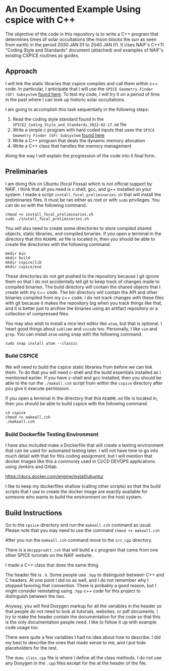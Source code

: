# An Documented Example Using cspice with C++

The objective of the code in this repository is to write a C++ program that determines times of solar occultations (the moon blocks the sun as seen from earth) in the period 2030 JAN 01 to 2040 JAN 01.
It Uses NAIF's C++11 "Coding Style and Standards" document (attached) and examples of NAIF's existing CSPICE routines as guides.

## Approach

I will link the static libraries that cspice compiles and call them within c++ code.
In particular, I anticipate that I will use the `SPICE Geometry Finder (GF) Subsystem` [found here](https://naif.jpl.nasa.gov/pub/naif/toolkit_docs/Tutorials/pdf/individual_docs/29_geometry_finder.pdf).
To test my code, I will try it on a period of time in the past where I can look up historic solar occultations.

I am going to accomplish this task sequentially in the following steps:

1) Read the coding style standard found in the `SPICE2_Coding_Style_and_Standards_2022-02-17.md` file
1) Write a simple c program with hard coded inputs that uses the `SPICE Geometry Finder (GF) Subsystem` [found here](https://naif.jpl.nasa.gov/pub/naif/toolkit_docs/Tutorials/pdf/individual_docs/29_geometry_finder.pdf)
1) Write a C++ program that deals the dynamic memory allocation
1) Write a C++ class that handles the memory management

Along the way I will explain the progression of the code into it final form.

## Preliminaries

I am doing this on Ubuntu (focal Fossa) which is not official support by NAIF.
I think that all you need is c shell, gcc, and g++ installed on your system.
I made a script `install_focal_preliminaries.sh` that will install the preliminaries files.
It must be ran either as root or with `sudo` privileges.
You can do so with the following command.

```
chmod +x install_focal_preliminaries.sh
sudo ./install_focal_preliminaries.sh
```


You will also need to create some directories to store compiled shared objects, static libraries, and compiled binaries. If you open a terminal in the directory that this `README.md` file is located in, then you should be able to create the directories with the following command.

```
mkdir bin
mkdir build
mkdir cspice/lib
mkdir cspice/exe
```

These directories do not get pushed to the repository because I git ignore them so that I do not accidentally tell git to keep track of changes made to compiled binaries.
The build directory will contain the shared objects that I create with my c++ code.
The bin directory will contain the API and other binaries compiled from my c++ code.
I do not track changes with these files with git because it makes the repository big when you track things like that, and it is better just to archive the binaries using an artifact repository or a collection of compressed files.

You may also wish to install a nice text editor like `atom`, but that is optional.
I heart good things about `sublime` and `vscode` too.
Personally, I like `vim` and `grep`.
You can install `atom` using snap with the following command.

```
sudo snap install atom --classic
```
### Build CSPICE

We will need to build the cspice static libraries from before we can link them.
To do that you will need c-shell and the build essentials installed as I mentioned earlier.
If you have c-shell and gcc installed, then you should be able to the run the `./makall.csh` script from within the `cspice` directory after you give it execute permission.

If you open a terminal in the directory that this `README.md` file is located in, then you should be able to build cspice with the following command.

```
cd cspice
chmod +x makeall.csh
./makeall.csh
```

### Build Dockerfile Testing Environment

I have also included make a Dockerfile that will create a testing environment that can be used for automated testing later.
I will not have time to go into much detail with that for this coding assignment, but I will mention that docker images like this a commonly used in CI/CD DEVOPS applications using Jenkins and Gitlab.

https://docs.docker.com/engine/install/ubuntu/

I like to keep my dockerfiles shallow (calling other scripts) so that the build scripts that I use to create the docker image are exactly available for someone who wants to build the environment on the host system.

## Build Instructions





Go to the `cpsice` directory and run the `makeall.csh` command as usual.
Please note that you may need to use the command `chmod +x makeall.csh`

After you run the `makeall.csh` command move to the `src_cpp` directory.

There is a `mkcppprodct.csh` that will build a c program that came from one other SPICE turorials on the NAIF website.

I made a C++ class that does the same thing.

The header file is `.h`.
Some people use `.hpp` to distinguish between C++ and C headers.
At one point I did so as well, and I do not remember why I stopped favoring that convention.
There is probably a good reason, but I might consider reinstating using `.hpp` c++ code for this project to distinguish between the two.

Anyway, you will find Doxygen markup for all the variables in the header so that people do not need to look at tutorials, websites, or pdf documents.
I try to make the header contain the documentation for the code so that this is the only documentation people need.
I like to follow it up with example code usage too.

There were quite a few variables I had no idea about how to describe.
I did my best to describe the ones that made sense to me, and I put todo placeholders for the rest.

The `demo_class.cpp` file is where I define all the class methods.
I do not use any Doxygen in the `.cpp` files except for the at the header of the file.
